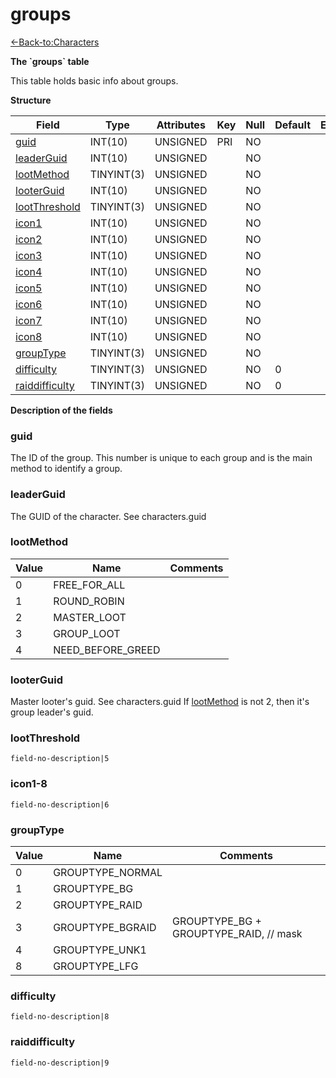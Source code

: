 # groups

[<-Back-to:Characters](database-characters.md)

**The \`groups\` table**

This table holds basic info about groups.

**Structure**

| Field                | Type       | Attributes | Key | Null | Default | Extra | Comment |
|----------------------|------------|------------|-----|------|---------|-------|---------|
| [guid][1]            | INT(10)    | UNSIGNED   | PRI | NO   |         |       |         |
| [leaderGuid][2]      | INT(10)    | UNSIGNED   |     | NO   |         |       |         |
| [lootMethod][3]      | TINYINT(3) | UNSIGNED   |     | NO   |         |       |         |
| [looterGuid][4]      | INT(10)    | UNSIGNED   |     | NO   |         |       |         |
| [lootThreshold][5]   | TINYINT(3) | UNSIGNED   |     | NO   |         |       |         |
| [icon1][6]           | INT(10)    | UNSIGNED   |     | NO   |         |       |         |
| [icon2][7]           | INT(10)    | UNSIGNED   |     | NO   |         |       |         |
| [icon3][8]           | INT(10)    | UNSIGNED   |     | NO   |         |       |         |
| [icon4][9]           | INT(10)    | UNSIGNED   |     | NO   |         |       |         |
| [icon5][10]          | INT(10)    | UNSIGNED   |     | NO   |         |       |         |
| [icon6][11]          | INT(10)    | UNSIGNED   |     | NO   |         |       |         |
| [icon7][12]          | INT(10)    | UNSIGNED   |     | NO   |         |       |         |
| [icon8][13]          | INT(10)    | UNSIGNED   |     | NO   |         |       |         |
| [groupType][14]      | TINYINT(3) | UNSIGNED   |     | NO   |         |       |         |
| [difficulty][15]     | TINYINT(3) | UNSIGNED   |     | NO   | 0       |       |         |
| [raiddifficulty][16] | TINYINT(3) | UNSIGNED   |     | NO   | 0       |       |         |

[1]: #guid
[2]: #leaderguid
[3]: #lootmethod
[4]: #looterguid
[5]: #lootthreshold
[6]: #icon1
[7]: #icon2
[8]: #icon3
[9]: #icon4
[10]: #icon5
[11]: #icon6
[12]: #icon7
[13]: #icon8
[14]: #grouptype
[15]: #difficulty
[16]: #raiddifficulty

**Description of the fields**

### guid

The ID of the group. This number is unique to each group and is the main method to identify a group.

### leaderGuid

The GUID of the character. See characters.guid

### lootMethod

| Value | Name              | Comments |
|-------|-------------------|----------|
| 0     | FREE_FOR_ALL      |          |
| 1     | ROUND_ROBIN       |          |
| 2     | MASTER_LOOT       |          |
| 3     | GROUP_LOOT        |          |
| 4     | NEED_BEFORE_GREED |          |

### looterGuid

Master looter's guid. See characters.guid
If [lootMethod](#groups-lootMethod) is not 2, then it's group leader's guid.

### lootThreshold

`field-no-description|5`

### icon1-8

`field-no-description|6`

### groupType

| Value | Name             | Comments                               |
|-------|------------------|----------------------------------------|
| 0     | GROUPTYPE_NORMAL |                                        |
| 1     | GROUPTYPE_BG     |                                        |
| 2     | GROUPTYPE_RAID   |                                        |
| 3     | GROUPTYPE_BGRAID | GROUPTYPE_BG + GROUPTYPE_RAID, // mask |
| 4     | GROUPTYPE_UNK1   |                                        |
| 8     | GROUPTYPE_LFG    |                                        |

### difficulty

`field-no-description|8`

### raiddifficulty

`field-no-description|9`
